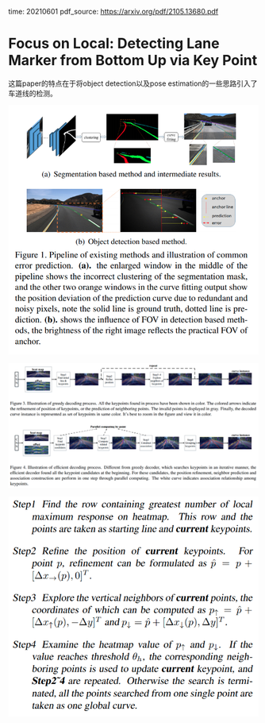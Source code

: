 time: 20210601
pdf_source: https://arxiv.org/pdf/2105.13680.pdf

# Focus on Local: Detecting Lane Marker from Bottom Up via Key Point

这篇paper的特点在于将object detection以及pose estimation的一些思路引入了车道线的检测。

![image](res/focus_on_local.png)


![image](res/focus_on_local_arch.png)

![image](res/focus_on_local_alg.png)